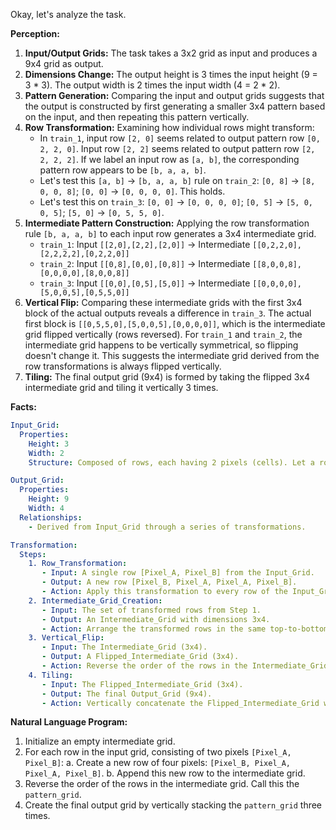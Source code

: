 Okay, let's analyze the task.

**Perception:**

1.  **Input/Output Grids:** The task takes a 3x2 grid as input and produces a 9x4 grid as output.
2.  **Dimensions Change:** The output height is 3 times the input height (9 = 3 * 3). The output width is 2 times the input width (4 = 2 * 2).
3.  **Pattern Generation:** Comparing the input and output grids suggests that the output is constructed by first generating a smaller 3x4 pattern based on the input, and then repeating this pattern vertically.
4.  **Row Transformation:** Examining how individual rows might transform:
    *   In `train_1`, input row `[2, 0]` seems related to output pattern row `[0, 2, 2, 0]`. Input row `[2, 2]` seems related to output pattern row `[2, 2, 2, 2]`. If we label an input row as `[a, b]`, the corresponding pattern row appears to be `[b, a, a, b]`.
    *   Let's test this `[a, b]` -> `[b, a, a, b]` rule on `train_2`: `[0, 8]` -> `[8, 0, 0, 8]`; `[0, 0]` -> `[0, 0, 0, 0]`. This holds.
    *   Let's test this on `train_3`: `[0, 0]` -> `[0, 0, 0, 0]`; `[0, 5]` -> `[5, 0, 0, 5]`; `[5, 0]` -> `[0, 5, 5, 0]`.
5.  **Intermediate Pattern Construction:** Applying the row transformation rule `[b, a, a, b]` to each input row generates a 3x4 intermediate grid.
    *   `train_1`: Input `[[2,0],[2,2],[2,0]]` -> Intermediate `[[0,2,2,0],[2,2,2,2],[0,2,2,0]]`
    *   `train_2`: Input `[[0,8],[0,0],[0,8]]` -> Intermediate `[[8,0,0,8],[0,0,0,0],[8,0,0,8]]`
    *   `train_3`: Input `[[0,0],[0,5],[5,0]]` -> Intermediate `[[0,0,0,0],[5,0,0,5],[0,5,5,0]]`
6.  **Vertical Flip:** Comparing these intermediate grids with the first 3x4 block of the actual outputs reveals a difference in `train_3`. The actual first block is `[[0,5,5,0],[5,0,0,5],[0,0,0,0]]`, which is the intermediate grid flipped vertically (rows reversed). For `train_1` and `train_2`, the intermediate grid happens to be vertically symmetrical, so flipping doesn't change it. This suggests the intermediate grid derived from the row transformations is always flipped vertically.
7.  **Tiling:** The final output grid (9x4) is formed by taking the flipped 3x4 intermediate grid and tiling it vertically 3 times.

**Facts:**


```yaml
Input_Grid:
  Properties:
    Height: 3
    Width: 2
    Structure: Composed of rows, each having 2 pixels (cells). Let a row be represented as [Pixel_A, Pixel_B].

Output_Grid:
  Properties:
    Height: 9
    Width: 4
  Relationships:
    - Derived from Input_Grid through a series of transformations.

Transformation:
  Steps:
    1. Row_Transformation:
       - Input: A single row [Pixel_A, Pixel_B] from the Input_Grid.
       - Output: A new row [Pixel_B, Pixel_A, Pixel_A, Pixel_B].
       - Action: Apply this transformation to every row of the Input_Grid.
    2. Intermediate_Grid_Creation:
       - Input: The set of transformed rows from Step 1.
       - Output: An Intermediate_Grid with dimensions 3x4.
       - Action: Arrange the transformed rows in the same top-to-bottom order as the original Input_Grid rows.
    3. Vertical_Flip:
       - Input: The Intermediate_Grid (3x4).
       - Output: A Flipped_Intermediate_Grid (3x4).
       - Action: Reverse the order of the rows in the Intermediate_Grid.
    4. Tiling:
       - Input: The Flipped_Intermediate_Grid (3x4).
       - Output: The final Output_Grid (9x4).
       - Action: Vertically concatenate the Flipped_Intermediate_Grid with itself twice (tile it 3 times vertically).
```


**Natural Language Program:**

1.  Initialize an empty intermediate grid.
2.  For each row in the input grid, consisting of two pixels `[Pixel_A, Pixel_B]`:
    a.  Create a new row of four pixels: `[Pixel_B, Pixel_A, Pixel_A, Pixel_B]`.
    b.  Append this new row to the intermediate grid.
3.  Reverse the order of the rows in the intermediate grid. Call this the `pattern_grid`.
4.  Create the final output grid by vertically stacking the `pattern_grid` three times.
